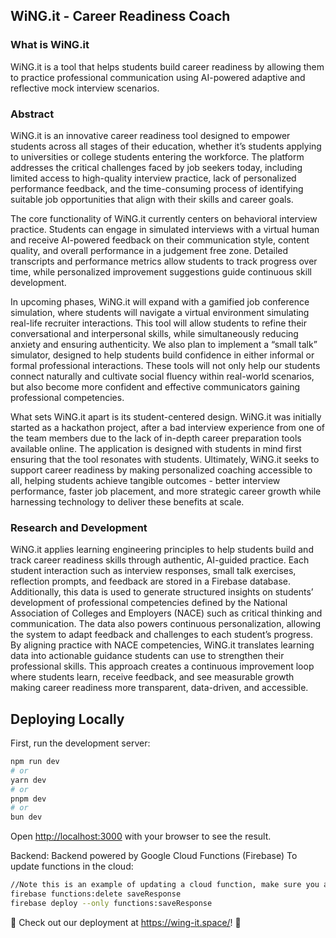 ## WiNG.it - Career Readiness Coach

### What is WiNG.it
WiNG.it is a tool that helps students build career readiness by allowing them to practice professional communication using AI-powered adaptive and reflective mock interview scenarios.

### Abstract
WiNG.it is an innovative career readiness tool designed to empower students across all stages of their education, whether it’s students applying to universities or college students entering the workforce. The platform addresses the critical challenges faced by job seekers today, including limited access to high-quality interview practice, lack of personalized performance feedback, and the time-consuming process of identifying suitable job opportunities that align with their skills and career goals.

The core functionality of WiNG.it currently centers on behavioral interview practice. Students can engage in simulated interviews with a virtual human and receive AI-powered feedback on their communication style, content quality, and overall performance in a judgement free zone. Detailed transcripts and performance metrics allow students to track progress over time, while personalized improvement suggestions guide continuous skill development.

In upcoming phases, WiNG.it will expand with a gamified job conference simulation, where students will navigate a virtual environment simulating real-life recruiter interactions. This tool will allow students to refine their conversational and interpersonal skills, while simultaneously reducing anxiety and ensuring authenticity. We also plan to implement a “small talk” simulator, designed to help students build confidence in either informal or formal professional interactions. These tools will not only help our students connect naturally and cultivate social fluency within real-world scenarios, but also become more confident and effective communicators gaining professional competencies. 

What sets WiNG.it apart is its student-centered design. WiNG.it was initially started as a hackathon project, after a bad interview experience from one of the team members due to the lack of in-depth career preparation tools available online. The application is designed with students in mind first ensuring that the tool resonates with students. Ultimately, WiNG.it seeks to support career readiness by making personalized coaching accessible to all, helping students achieve tangible outcomes - better interview performance, faster job placement, and more strategic career growth while harnessing technology to deliver these benefits at scale.

### Research and Development
WiNG.it applies learning engineering principles to help students build and track career readiness skills through authentic, AI-guided practice. Each student interaction such as interview responses, small talk exercises, reflection prompts, and feedback are stored in a Firebase database. Additionally, this data is used to generate structured insights on students’ development of professional competencies defined by the National Association of Colleges and Employers (NACE) such as critical thinking and communication. The data also powers continuous personalization, allowing the system to adapt feedback and challenges to each student’s progress. By aligning practice with NACE competencies, WiNG.it translates learning data into actionable guidance students can use to strengthen their professional skills. This approach creates a continuous improvement loop where students learn, receive feedback, and see measurable growth making career readiness more transparent, data-driven, and accessible.




## Deploying Locally

First, run the development server:

```bash
npm run dev
# or
yarn dev
# or
pnpm dev
# or
bun dev
```

Open [http://localhost:3000](http://localhost:3000) with your browser to see the result.


Backend: Backend powered by Google Cloud Functions (Firebase)
To update functions in the cloud:
```bash
//Note this is an example of updating a cloud function, make sure you are logged in first
firebase functions:delete saveResponse 
firebase deploy --only functions:saveResponse
```

🎉 Check out our deployment at https://wing-it.space/! 🎉

